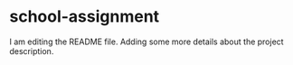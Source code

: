# school-assignment
I am editing the README file. Adding some more details about the project description.
